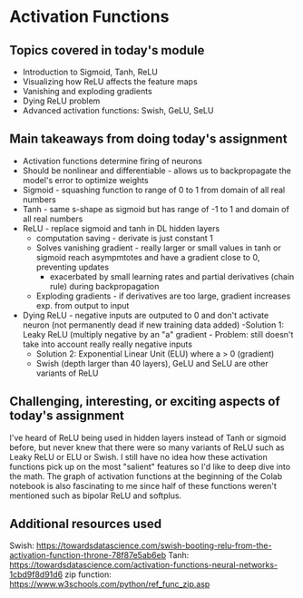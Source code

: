 # Activation Functions

## Topics covered in today's module
* Introduction to Sigmoid, Tanh, ReLU
* Visualizing how ReLU affects the feature maps
* Vanishing and exploding gradients
* Dying ReLU problem
* Advanced activation functions: Swish, GeLU, SeLU

## Main takeaways from doing today's assignment
- Activation functions determine firing of neurons
-   Should be nonlinear and differentiable - allows us to backpropagate the model's error to optimize weights
  - Sigmoid - squashing function to range of 0 to 1 from domain of all real numbers
  - Tanh - same s-shape as sigmoid but has range of -1 to 1 and domain of all real numbers
  - ReLU - replace sigmoid and tanh in DL hidden layers
    - computation saving - derivate is just constant 1
    - Solves vanishing gradient - really larger or small values in tanh or sigmoid reach asympmtotes and have a gradient close to 0, preventing updates
        - exacerbated by small learning rates and partial derivatives (chain rule) during backpropagation
    - Exploding gradients - if derivatives are too large, gradient increases exp. from output to input
  - Dying ReLU - negative inputs are outputed to 0 and don't activate neuron (not permanently dead if new training data added)
      -Solution 1: Leaky ReLU (multiply negative by an "a" gradient
          - Problem: still doesn't take into account really really negative inputs
      - Solution 2: Exponential Linear Unit (ELU) where a > 0 (gradient)
      - Swish (depth larger than 40 layers), GeLU and SeLU are other variants of ReLU
    

## Challenging, interesting, or exciting aspects of today's assignment
I've heard of ReLU being used in hidden layers instead of Tanh or sigmoid before, but never knew that there were so many variants of ReLU such as Leaky ReLU or ELU or Swish. I still have no idea how these activation functions pick up on the most "salient" features so I'd like to deep dive into the math. The graph of activation functions at the beginning of the Colab notebook is also fascinating to me since half of these functions weren't mentioned such as bipolar ReLU and softplus.

## Additional resources used 
Swish: https://towardsdatascience.com/swish-booting-relu-from-the-activation-function-throne-78f87e5ab6eb
Tanh: https://towardsdatascience.com/activation-functions-neural-networks-1cbd9f8d91d6
zip function: https://www.w3schools.com/python/ref_func_zip.asp
